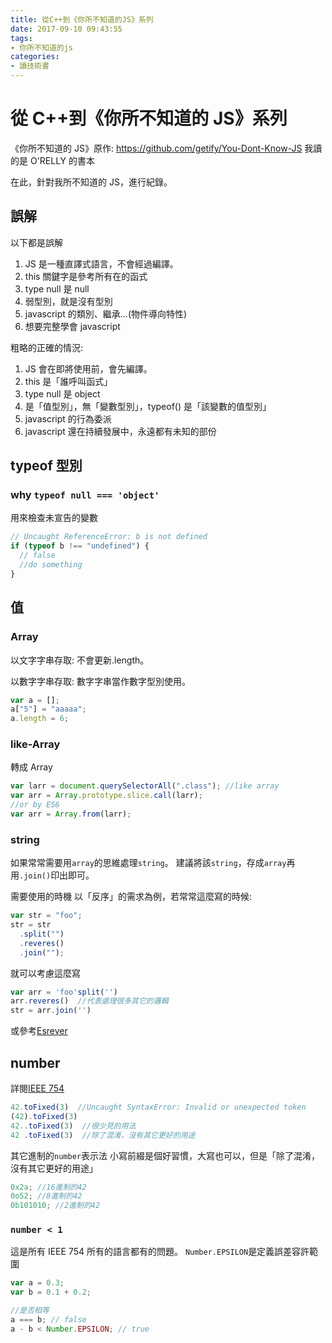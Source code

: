 ```yaml
---
title: 從C++到《你所不知道的JS》系列
date: 2017-09-10 09:43:55
tags: 
- 你所不知道的js
categories: 
- 讀技術書
---
```


# 從 C++到《你所不知道的 JS》系列

《你所不知道的 JS》原作: https://github.com/getify/You-Dont-Know-JS
我讀的是 O'RELLY 的書本

在此，針對我所不知道的 JS，進行紀錄。

## 誤解

以下都是誤解

1. JS 是一種直譯式語言，不會經過編譯。
2. this 關鍵字是參考所有在的函式
3. type null 是 null
4. 弱型別，就是沒有型別
5. javascript 的類別、繼承...(物件導向特性)
6. 想要完整學會 javascript

粗略的正確的情況:

1. JS 會在即將使用前，會先編譯。
2. this 是「誰呼叫函式」
3. type null 是 object
4. 是「值型別」，無「變數型別」，typeof() 是「該變數的值型別」
5. javascript 的行為委派
6. javascript 還在持續發展中，永遠都有未知的部份

## typeof 型別

### why `typeof null === 'object'`

用來檢查未宣告的變數

```js
// Uncaught ReferenceError: b is not defined
if (typeof b !== "undefined") {
  // false
  //do something
}
```

## 值

### Array

以文字字串存取: 不會更新.length。

以數字字串存取: 數字字串當作數字型別使用。

```js
var a = [];
a["5"] = "aaaaa";
a.length = 6;
```

### like-Array

轉成 Array

```js
var larr = document.querySelectorAll(".class"); //like array
var arr = Array.prototype.slice.call(larr);
//or by ES6
var arr = Array.from(larr);
```

### string

如果常常需要用`array`的思維處理`string`。
建議將該`string`，存成`array`再用`.join()`印出即可。

需要使用的時機
以「反序」的需求為例，若常常這麼寫的時候:

```js
var str = "foo";
str = str
  .split("")
  .reveres()
  .join("");
```

就可以考慮這麼寫

```js
var arr = 'foo'split('')
arr.reveres()  //代表處理很多其它的邏輯
str = arr.join('')
```

或參考[Esrever](https://github.com/mathiasbynens/esrever)

## number

詳閱[IEEE 754](https://zh.wikipedia.org/zh-tw/IEEE_754)

```js
42.toFixed(3)  //Uncaught SyntaxError: Invalid or unexpected token
(42).toFixed(3)
42..toFixed(3)  //很少見的用法
42 .toFixed(3)  //除了混淆，沒有其它更好的用途
```

其它進制的`number`表示法
小寫前綴是個好習慣，大寫也可以，但是「除了混淆，沒有其它更好的用途」

```js
0x2a; //16進制的42
0o52; //8進制的42
0b101010; //2進制的42
```

### `number < 1`

這是所有 IEEE 754 所有的語言都有的問題。
`Number.EPSILON`是定義誤差容許範圍

```js
var a = 0.3;
var b = 0.1 + 0.2;

//是否相等
a === b; // false
a - b < Number.EPSILON; // true
```
